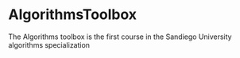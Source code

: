 # AlgorithmsToolbox
The Algorithms toolbox is the first course in the Sandiego University algorithms specialization 
